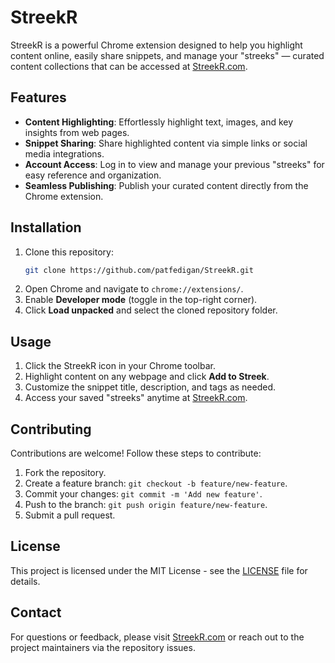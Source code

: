 # StreekR

StreekR is a powerful Chrome extension designed to help you highlight content online, easily share snippets, and manage your "streeks" — curated content collections that can be accessed at [StreekR.com](https://www.streekr.com).

## Features
- **Content Highlighting**: Effortlessly highlight text, images, and key insights from web pages.
- **Snippet Sharing**: Share highlighted content via simple links or social media integrations.
- **Account Access**: Log in to view and manage your previous "streeks" for easy reference and organization.
- **Seamless Publishing**: Publish your curated content directly from the Chrome extension.

## Installation
1. Clone this repository:
   ```sh
   git clone https://github.com/patfedigan/StreekR.git
   ```
2. Open Chrome and navigate to `chrome://extensions/`.
3. Enable **Developer mode** (toggle in the top-right corner).
4. Click **Load unpacked** and select the cloned repository folder.

## Usage
1. Click the StreekR icon in your Chrome toolbar.
2. Highlight content on any webpage and click **Add to Streek**.
3. Customize the snippet title, description, and tags as needed.
4. Access your saved "streeks" anytime at [StreekR.com](https://www.streekr.com).

## Contributing
Contributions are welcome! Follow these steps to contribute:
1. Fork the repository.
2. Create a feature branch: `git checkout -b feature/new-feature`.
3. Commit your changes: `git commit -m 'Add new feature'`.
4. Push to the branch: `git push origin feature/new-feature`.
5. Submit a pull request.

## License
This project is licensed under the MIT License - see the [LICENSE](LICENSE) file for details.

## Contact
For questions or feedback, please visit [StreekR.com](https://www.streekr.com) or reach out to the project maintainers via the repository issues.
